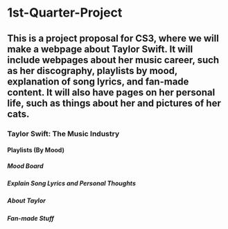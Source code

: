 # 1st-Quarter-Project
## This is a project proposal for CS3, where we will make a webpage about Taylor Swift. It will include webpages about her music career, such as her discography, playlists by mood, explanation of song lyrics, and fan-made content. It will also have pages on her personal life, such as things about her and pictures of her cats.
### Taylor Swift: The Music Industry
#### Playlists (By Mood) 
##### Mood Board
##### Explain Song Lyrics and Personal Thoughts
##### About Taylor
##### Fan-made Stuff
